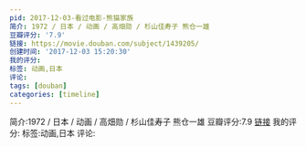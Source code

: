 ```yaml
---
pid: 2017-12-03-看过电影-熊猫家族
简介: 1972 / 日本 / 动画 / 高畑勋 / 杉山佳寿子 熊仓一雄
豆瓣评分: '7.9'
链接: https://movie.douban.com/subject/1439205/
创建时间: '2017-12-03 15:20:30'
我的评分:
标签: 动画,日本
评论:
tags: [douban]
categories: [timeline]
---
```

简介:1972 / 日本 / 动画 / 高畑勋 / 杉山佳寿子 熊仓一雄
豆瓣评分:7.9
[链接](https://movie.douban.com/subject/1439205/)
我的评分:
标签:动画,日本
评论:

